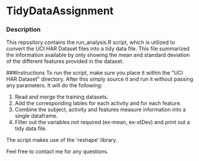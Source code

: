 TidyDataAssignment
==================

### Description
This repository contains the run_analysis.R script, which is utilized to convert the UCI HAR Dataset files into a tidy data file. This file summarized the information available by only showing the mean and standard deviation of the different features provided in the dataset.

###Instructions
To run the script, make sure you place it within the "UCI HAR Dataset" directory. After this simply source it and run it without passing any parameters. It will do the following:

1. Read and merge the training datasets.
2. Add the corresponding lables for each activity and for each feature.
3. Combine the subject, activity and features measure information into a single dataframe.
4. Filter out the variables not required (ex-mean, ex-stDev) and print out a tidy data file.

The script makes use of the 'reshape' library.

Feel free to contact me for any questions.
